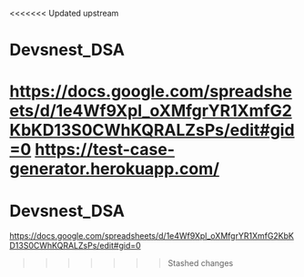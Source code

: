<<<<<<< Updated upstream
# Devsnest_DSA
https://docs.google.com/spreadsheets/d/1e4Wf9Xpl_oXMfgrYR1XmfG2KbKD13S0CWhKQRALZsPs/edit#gid=0
https://test-case-generator.herokuapp.com/
=======
# Devsnest_DSA
https://docs.google.com/spreadsheets/d/1e4Wf9Xpl_oXMfgrYR1XmfG2KbKD13S0CWhKQRALZsPs/edit#gid=0
>>>>>>> Stashed changes
